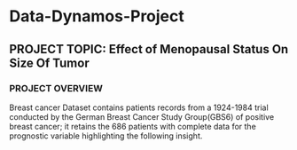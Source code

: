 # Data-Dynamos-Project


## PROJECT TOPIC: Effect of Menopausal Status On Size Of Tumor

### PROJECT OVERVIEW
Breast cancer Dataset contains patients records from a 1924-1984 trial conducted by the German Breast Cancer Study Group(GBS6) of positive breast cancer; it retains the 686 patients with complete data for the prognostic variable highlighting the following insight.
